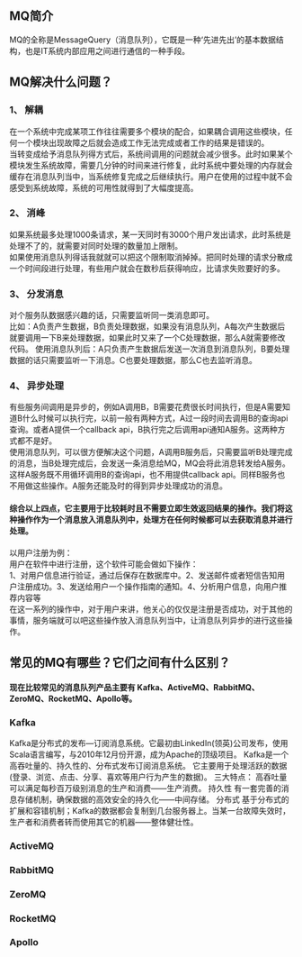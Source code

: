 ## MQ简介
MQ的全称是MessageQuery（消息队列），它既是一种‘先进先出’的基本数据结构，也是IT系统内部应用之间进行通信的一种手段。
## MQ解决什么问题？
### 1、	解耦
在一个系统中完成某项工作往往需要多个模块的配合，如果耦合调用这些模块，任何一个模块出现故障之后就会造成工作无法完成或者工作的结果是错误的。<br/>
当转变成给予消息队列得方式后，系统间调用的问题就会减少很多。此时如果某个模块发生系统故障，需要几分钟的时间来进行修复，此时系统中要处理的内存就会缓存在消息队列当中，当系统修复完成之后继续执行。用户在使用的过程中就不会感受到系统故障，系统的可用性就得到了大幅度提高。
### 2、	消峰
如果系统最多处理1000条请求，某一天同时有3000个用户发出请求，此时系统是处理不了的，就需要对同时处理的数量加上限制。<br/>
如果使用消息队列得话我就就可以把这个限制取消掉掉。把同时处理的请求分散成一个时间段进行处理，有些用户就会在数秒后获得响应，比请求失败要好的多。
### 3、	分发消息
对个服务队数据感兴趣的话，只需要监听同一类消息即可。<br/>
比如：A负责产生数据，B负责处理数据，如果没有消息队列，A每次产生数据后就要调用一下B来处理数据，如果此时又来了一个C处理数据，那么A就需要修改代码。
使用消息队列后：A只负责产生数据后发送一次消息到消息队列，B要处理数据的话只需要监听一下消息。C也要处理数据，那么C也去监听消息。
### 4、	异步处理
有些服务间调用是异步的，例如A调用B，B需要花费很长时间执行，但是A需要知道B什么时候可以执行完，以前一般有两种方式，A过一段时间去调用B的查询api查询。或者A提供一个callback api，B执行完之后调用api通知A服务。这两种方式都不是好。<br/>
使用消息队列，可以很方便解决这个问题，A调用B服务后，只需要监听B处理完成的消息，当B处理完成后，会发送一条消息给MQ，MQ会将此消息转发给A服务。
这样A服务既不用循环调用B的查询api，也不用提供callback api。同样B服务也不用做这些操作。A服务还能及时的得到异步处理成功的消息。

#### 综合以上四点，它主要用于比较耗时且不需要立即生效返回结果的操作。我们将这种操作作为一个消息放入消息队列中，处理方在任何时候都可以去获取消息并进行处理。<br/>
以用户注册为例：<br/>
用户在软件中进行注册，这个软件可能会做如下操作：<br/>
1、对用户信息进行验证，通过后保存在数据库中。2、发送邮件或者短信告知用户注册成功。3、发送给用户一个操作指南的通知。4、分析用户信息，向用户推荐内容等<br/>
在这一系列的操作中，对于用户来讲，他关心的仅仅是注册是否成功，对于其他的事情，服务端就可以吧这些操作放入消息队列当中，让消息队列异步的进行这些操作。
## 常见的MQ有哪些？它们之间有什么区别？
#### 现在比较常见的消息队列产品主要有  Kafka、ActiveMQ、RabbitMQ、ZeroMQ、RocketMQ、Apollo等。
### Kafka
 Kafka是分布式的发布—订阅消息系统。它最初由LinkedIn(领英)公司发布，使用Scala语言编写，与2010年12月份开源，成为Apache的顶级项目。
   Kafka是一个高吞吐量的、持久性的、分布式发布订阅消息系统。
   它主要用于处理活跃的数据(登录、浏览、点击、分享、喜欢等用户行为产生的数据)。
三大特点：
高吞吐量
   可以满足每秒百万级别消息的生产和消费——生产消费。
持久性
   有一套完善的消息存储机制，确保数据的高效安全的持久化——中间存储。
分布式
   基于分布式的扩展和容错机制；Kafka的数据都会复制到几台服务器上。当某一台故障失效时，生产者和消费者转而使用其它的机器——整体健壮性。
### ActiveMQ
### RabbitMQ
### ZeroMQ
### RocketMQ
### Apollo
